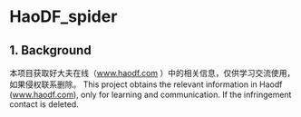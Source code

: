 # HaoDF_spider

## 1. Background
本项目获取好大夫在线（www.haodf.com ）中的相关信息，仅供学习交流使用，如果侵权联系删除。
This project obtains the relevant information in Haodf (www.haodf.com), only for learning and communication. If the infringement contact is deleted.
